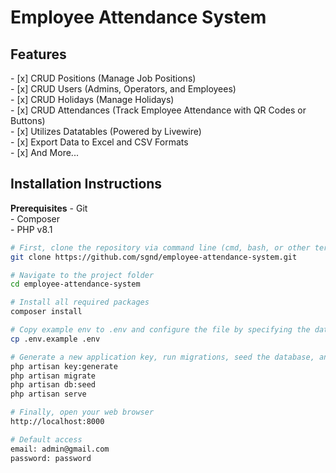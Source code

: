 # Employee Attendance System

## Features
- [x] CRUD Positions (Manage Job Positions)  
- [x] CRUD Users (Admins, Operators, and Employees)  
- [x] CRUD Holidays (Manage Holidays)  
- [x] CRUD Attendances (Track Employee Attendance with QR Codes or Buttons)  
- [x] Utilizes Datatables (Powered by Livewire)  
- [x] Export Data to Excel and CSV Formats  
- [x] And More...  

## Installation Instructions

**Prerequisites**
- Git  
- Composer  
- PHP v8.1  

```sh
# First, clone the repository via command line (cmd, bash, or other terminals)
git clone https://github.com/sgnd/employee-attendance-system.git

# Navigate to the project folder
cd employee-attendance-system

# Install all required packages
composer install

# Copy example env to .env and configure the file by specifying the database name (DB_DATABASE), username, and password
cp .env.example .env

# Generate a new application key, run migrations, seed the database, and start the development server:
php artisan key:generate
php artisan migrate
php artisan db:seed
php artisan serve

# Finally, open your web browser
http://localhost:8000

# Default access
email: admin@gmail.com
password: password
```
